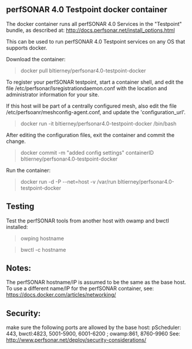 ## perfSONAR 4.0 Testpoint docker container

The docker container runs all perfSONAR 4.0 Services in the "Testpoint" bundle, as described at:
http://docs.perfsonar.net/install_options.html

This can be used to run perfSONAR 4.0 Testpoint services on any OS that supports docker.

Download the container:
>docker pull bltierney/perfsonar4.0-testpoint-docker

To register your perfSONAR testpoint, start a container shell, and edit the file
/etc/perfsonar/lsregistrationdaemon.conf with the location and administrator information for your site.

If this host will be part of a centrally configured mesh, also edit the file 
/etc/perfsoanr/meshconfig-agent.conf, and update the 'configuration_url'.

>docker run -it bltierney/perfsonar4.0-testpoint-docker /bin/bash

After editing the configuration files, exit the container and commit the change.
> docker commit -m "added config settings" containerID bltierney/perfsonar4.0-testpoint-docker

Run the container:
>docker run -d -P --net=host -v /var/run bltierney/perfsonar4.0-testpoint-docker

## Testing

Test the perfSONAR tools from another host with owamp and bwctl installed:
>owping hostname

>bwctl -c hostname

## Notes:
The perfSONAR hostname/IP is assumed to be the same as the base host. To use a different
name/IP for the perfSONAR container, see: https://docs.docker.com/articles/networking/

## Security:
make sure the following ports are allowed by the base host:
 pScheduler: 443, bwctl:4823, 5001-5900, 6001-6200 ; owamp:861, 8760-9960
See: http://www.perfsonar.net/deploy/security-considerations/


